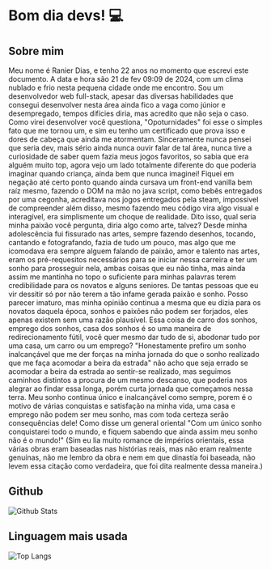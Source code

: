 # Bom dia devs! 💻

## Sobre mim
Meu nome é Ranier Dias, e tenho 22 anos no momento que escrevi este documento. A data e hora são 21 de fev 09:09 de 2024, com um clima nublado e frio nesta pequena cidade onde me encontro. Sou um desenvolvedor web full-stack, apesar das diversas habilidades que consegui desenvolver nesta área ainda fico a vaga como júnior e desempregado, tempos difícies diria, mas acredito que não seja o caso. Como virei desenvolver você questiona, "Opoturnidades" foi esse o simples fato que me tornou um, e sim eu tenho um certificado que prova isso e dores de cabeça que ainda me atormentam. Sinceramente nunca pensei que seria dev, mais sério ainda nunca ouvir falar de tal área, nunca tive a curiosidade de saber quem fazia meus jogos favoritos, so sabia que era alguém muito top, agora vejo um lado totalmente diferente do que poderia imaginar quando criança, ainda bem que nunca imaginei! Fiquei em negação até certo ponto quando ainda cursava um front-end vanilla bem raíz mesmo, fazendo o DOM na mão no java script, como bebês entregados por uma cegonha, acreditava nos jogos entregados pela steam, impossivel de compreender além disso, mesmo fazendo meu código vira algo visual e interagível, era simplismente um choque de realidade. Dito isso, qual seria minha paixão você pergunta, diria algo como arte, talvez? Desde minha adolescência fui fissurado nas artes, sempre fazendo desenhos, tocando, cantando e fotografando, fazia de tudo um pouco, mas algo que me icomodava era sempre alguem falando de paixão, amor e talento nas artes, eram os pré-requesitos necessários para se iniciar nessa carreira e ter um sonho para prosseguir nela, ambas coisas que eu não tinha, mas ainda assim me mantinha no topo o suficiente para minhas palavras terem credibilidade para os novatos e alguns seniores. De tantas pessoas que eu vir dessitir só por não terem a tão infame gerada paixão e sonho. Posso parecer imaturo, mas minha opinião continua a mesma que eu dizia para os novatos daquela época, sonhos e paixões não podem ser forjados, eles apenas existem sem uma razão plausível. Essa coisa de carro dos sonhos, emprego dos sonhos, casa dos sonhos é so uma maneira de redirecionamento fútil, você quer mesmo dar tudo de si, abodonar tudo por uma casa, um carro ou um emprego? "Honestamente prefiro um sonho inalcançável que me der forças na minha jornada do que o sonho realizado que me faça acomodar a beira da estrada" não acho que seja errado se acomodar a beira da estrada ao sentir-se realizado, mas seguimos caminhos distintos a procura de um mesmo descanso, que poderia nos alegrar ao findar essa longa, porém curta jornada que começamos nessa terra. Meu sonho continua único e inalcançável como sempre, porem é o motivo de várias conquistas e satisfação na minha vida, uma casa e emprego não podem ser meu sonho, mas com toda certeza serão consequências dele! Como disse um general oriental "Com um único sonho conquistarei todo o mundo, e fiquem sabendo que ainda assim meu sonho não é o mundo!" (Sim eu lia muito romance de impérios orientais, essa várias obras eram baseadas nas histórias reais, mas não eram realmente genuínas, não me lembro da obra e nem em que dinastía foi baseada, não levem essa citação como verdadeira, que foi dita realmente dessa maneira.)

## Github
![Github Stats](https://github-readme-stats.vercel.app/api?username=RanierDias&theme=transparent&bg_color=000&border_color=30A3DC&show_icons=true&icon_color=30A3DC&title_color=E94D5F&text_color=FFF)

## Linguagem mais usada
![Top Langs](https://github-readme-stats-git-masterrstaa-rickstaa.vercel.app/api/top-langs/?username=RanierDias&layout=compact&bg_color=000&border_color=30A3DC&title_color=E94D5F&text_color=FFF)